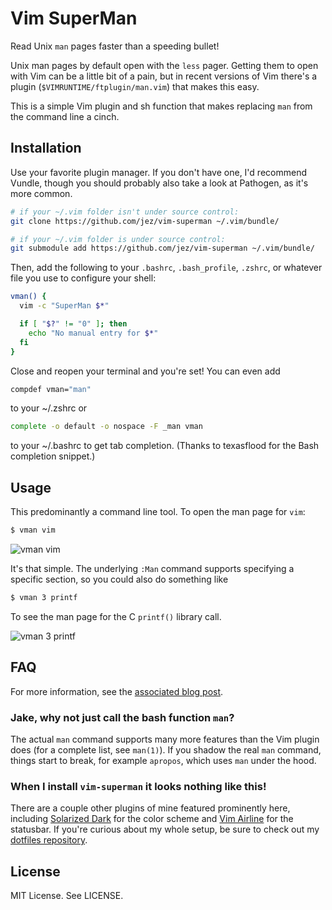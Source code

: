 # Vim SuperMan

Read Unix `man` pages faster than a speeding bullet!

Unix man pages by default open with the `less` pager. Getting them to open with
Vim can be a little bit of a pain, but in recent versions of Vim there's a
plugin (`$VIMRUNTIME/ftplugin/man.vim`) that makes this easy.

This is a simple Vim plugin and sh function that makes replacing `man` from the
command line a cinch.

## Installation

Use your favorite plugin manager. If you don't have one, I'd recommend Vundle,
though you should probably also take a look at Pathogen, as it's more common.

```bash
# if your ~/.vim folder isn't under source control:
git clone https://github.com/jez/vim-superman ~/.vim/bundle/

# if your ~/.vim folder is under source control:
git submodule add https://github.com/jez/vim-superman ~/.vim/bundle/
```

Then, add the following to your `.bashrc`, `.bash_profile`, `.zshrc`, or
whatever file you use to configure your shell:

```bash
vman() {
  vim -c "SuperMan $*"

  if [ "$?" != "0" ]; then
    echo "No manual entry for $*"
  fi
}
```

Close and reopen your terminal and you're set! You can even add

```zsh
compdef vman="man"
```

to your ~/.zshrc or

```bash
complete -o default -o nospace -F _man vman
```

to your ~/.bashrc to get tab completion. (Thanks to texasflood for the Bash
completion snippet.)

## Usage

This predominantly a command line tool. To open the man page for `vim`:

```bash
$ vman vim
```

![vman vim](http://blog.jez.io/images/vim.1.png)

It's that simple. The underlying `:Man` command supports specifying a specific
section, so you could also do something like

```bash
$ vman 3 printf
```

To see the man page for the C `printf()` library call.

![vman 3 printf](http://blog.jez.io/images/printf.3.png)

## FAQ

For more information, see the [associated blog post][blog].

### Jake, why not just call the bash function `man`?

The actual `man` command supports many more features than the Vim plugin does
(for a complete list, see `man(1)`). If you shadow the real `man` command,
things start to break, for example `apropos`, which uses `man` under the hood.

### When I install `vim-superman` it looks nothing like this!

There are a couple other plugins of mine featured prominently here, including
[Solarized Dark][sdark] for the color scheme and [Vim Airline][vairline] for the
statusbar. If you're curious about my whole setup, be sure to check out my
[dotfiles repository][dotfiles].

## License

MIT License. See LICENSE.


[blog]: http://blog.jez.io/2014/12/20/vim-as-a-man-page-viewer/
[sdark]: https://github.com/altercation/vim-colors-solarized
[vairline]: https://github.com/bling/vim-airline
[dotfiles]: https://github.com/jez/dotfiles

